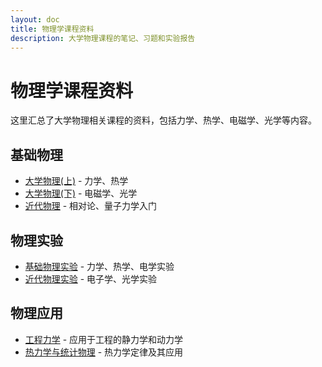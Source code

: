 ```yaml
---
layout: doc
title: 物理学课程资料
description: 大学物理课程的笔记、习题和实验报告
---
```


# 物理学课程资料

这里汇总了大学物理相关课程的资料，包括力学、热学、电磁学、光学等内容。

## 基础物理

- [大学物理(上)](./physics-mechanics.md) - 力学、热学
- [大学物理(下)](./physics-electromagnetism.md) - 电磁学、光学
- [近代物理](./modern-physics.md) - 相对论、量子力学入门

## 物理实验

- [基础物理实验](./basic-physics-lab.md) - 力学、热学、电学实验
- [近代物理实验](./modern-physics-lab.md) - 电子学、光学实验

## 物理应用

- [工程力学](./engineering-mechanics.md) - 应用于工程的静力学和动力学
- [热力学与统计物理](./thermodynamics.md) - 热力学定律及其应用
